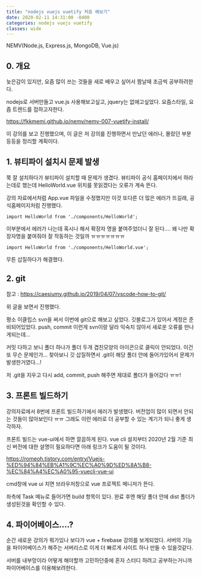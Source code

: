 ```yaml
---
title: "nodejs vuejs vuetify 처음 해보기"
date: 2020-02-11 14:31:00 -0400
categories: nodejs vuejs vuetify
classes: wide
---
```


NEMV(Node.js, Express.js, MongoDB, Vue.js)

## 0. 개요

늦은감이 있지만, 요즘 많이 쓰는 것들을 새로 배우고 싶어서 짬날때 조금씩 공부하려한다.

nodejs로 서버만들고 vue.js 사용해보고싶고, jquery는 없애고싶었다. 요즘스타일, 요즘 트렌드를 접하고자한다.

https://fkkmemi.github.io/nemv/nemv-007-vuetify-install/

이 강의를 보고 진행했으며, 이 글은 저 강의를 진행하면서 만났던 에러나, 몰랐던 부분 등등을 정리할 계획이다.

## 1. 뷰티파이 설치시 문제 발생

쭉 잘 설치하다가 뷰티파이 설치할 때 문제가 생겼다. 뷰티파이 공식 홈페이지에서 하라는데로 했는데 HelloWorld.vue 위치를 못읽겠다는 오류가 계속 뜬다.

강의 자료에서처럼 App.vue 파일을 수정했지만 이것 또다른 더 많은 에러가 뜨길래, 공식홈페이지처럼 진행했다.

```vuejs
import HelloWorld from './components/HelloWorld';
```

이부분에서 에러가 나는데 혹시나 해서 확장자 명을 붙여주었더니 잘 된다.... 왜 나만 확장자명을 붙여줘야 잘 작동하는 것일까 ㅠㅠㅠㅠㅠㅠㅠ

```vuejs
import HelloWorld from './components/HelloWorld.vue';
```

무튼 삽질하다가 해결했다.

## 2. git

참고 : https://caesiumy.github.io/2019/04/07/vscode-how-to-git/

위 글을 보면서 진행했다.

평소 이클립스 svn을 써서 이번에 git으로 해보고 싶었다. 깃블로그가 있어서 계정은 준비되어있었다. push, commit 이런게 svn이랑 달라 익숙치 않아서 새로운 오류를 만나게되는데...

커밋 다하고 보니 폴더 하나가 폴더 두개 겹친모양의 아이콘으로 클릭이 안되었다. 이건 또 무슨 문제인가... 찾아보니 깃 삽질하면서 .git이 해당 폴더 안에 들어가있어서 문제가 발생한거였다...!

저 .git을 지우고 다시 add, commit, push 해주면 제대로 폴더가 들어갔다 ㅠㅠ!

## 3. 프론트 빌드하기

강의자료에서 8번에 프론트 빌드하기에서 에러가 발생했다. 버전업이 많이 되면서 안되는 것들이 많아보인다 ㅠㅠ 그래도 이런 에러로 더 공부할 수 있는 계기가 되니 좋게 생각하자.

프론트 빌드는 vue-ui에서 하면 깔끔하게 된다. vue cli 설치부터 2020년 2월 기준 최신 버전에 대한 설명이 필요하다면 아래 링크가 도움이 될 것이다.

https://romeoh.tistory.com/entry/Vuejs-%ED%94%84%EB%A1%9C%EC%A0%9D%ED%8A%B8-%EC%84%A4%EC%A0%95-vuecli-vue-ui

cmd창에 vue ui 치면 브라우저창으로 vue 프로젝트 메니저가 뜬다.

좌측에 Task 메뉴로 들어가면 build 항목이 있다. 완료 후엔 해당 폴더 안에 dist 폴더가 생성된것을 확인할 수 있다.

## 4. 파이어베이스....?

순간 새로운 강의가 뭐가있나 보다가 vue + firebase 강의를 보게되었다. 서버의 기능을 파이어베이스가 해주는 서버리스로 이게 더 빠르게 사이트 하나 만들 수 있을것같다.

서버를 내부망이라 어떻게 해야할까 고민하던중에 혼자 스터디 하려고 공부하는거니까 파이어베이스를 이용해보려한다.








